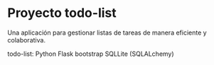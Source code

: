 # Proyecto todo-list
Una aplicación para gestionar listas de tareas de manera eficiente y colaborativa.

todo-list:
Python
Flask
bootstrap
SQLLite (SQLALchemy)
